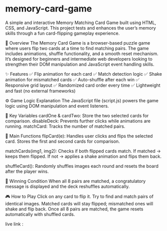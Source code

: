 # memory-card-game
A simple and interactive Memory Matching Card Game built using HTML, CSS, and JavaScript. This project tests and enhances the user’s memory skills through a fun card-flipping gameplay experience.

🧩 Overview
The Memory Card Game is a browser-based puzzle game where users flip two cards at a time to find matching pairs. The game includes animations, shuffle functionality, and a smooth reset mechanism.
It’s designed for beginners and intermediate web developers looking to strengthen their DOM manipulation and JavaScript event handling skills.

✨ Features
✅ Flip animation for each card
✅ Match detection logic
✅ Shake animation for mismatched cards
✅ Auto-shuffle after each win
✅ Responsive grid layout
✅ Randomized card order every time
✅ Lightweight and fast (no external frameworks)

⚙️ Game Logic Explanation
The JavaScript file (script.js) powers the game logic using DOM manipulation and event listeners.

🔹 Key Variables
cardOne & cardTwo: Store the two selected cards for comparison.
disableDeck: Prevents further clicks while animations are running.
matchCard: Tracks the number of matched pairs.

🔹 Main Functions
flipCard(e):
Handles user clicks and flips the selected card.
Stores the first and second cards for comparison.

matchCards(img1, img2):
Checks if both flipped cards match.
If matched → keeps them flipped.
If not → applies a shake animation and flips them back.

shuffleCard():
Randomly shuffles images each round and resets the board after the player wins.

🔹 Winning Condition
When all 8 pairs are matched, a congratulatory message is displayed and the deck reshuffles automatically.

🎮 How to Play
Click on any card to flip it.
Try to find and match pairs of identical images.
Matched cards will stay flipped; mismatched ones will shake and flip back.
Once all 8 pairs are matched, the game resets automatically with shuffled cards.

live link : 
